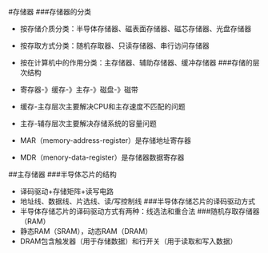 #存储器
###存储器的分类
- 按存储介质分类：半导体存储器、磁表面存储器、磁芯存储器、光盘存储器
- 按存取方式分类：随机存取器、只读存储器、串行访问存储器
- 按在计算机中的作用分类：主存储器、辅助存储器、缓冲存储器
###存储的层次结构
- 寄存器-》缓存-》主存-》磁盘-》磁带
- 缓存-主存层次主要解决CPU和主存速度不匹配的问题
- 主存-辅存层次主要解决存储系统的容量问题

- MAR（memory-address-register）是存储地址寄存器
- MDR（menory-data-register）是存储器数据寄存器

##主存储器
###半导体芯片的结构
- 译码驱动+存储矩阵+读写电路
- 地址线、数据线、片选线、读/写控制线
###半导体存储芯片的译码驱动方式
- 半导体存储芯片的译码驱动方式有两种：线选法和重合法
###随机存取存储器（RAM）
- 静态RAM（SRAM），动态RAM（DRAM）
- DRAM包含触发器（用于存储数据）和行开关（用于读取和写入数据）